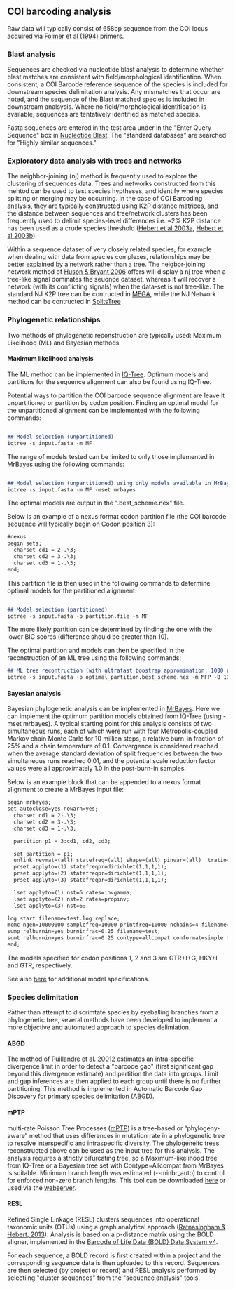 ## COI barcoding analysis

Raw data will typically consist of 658bp sequence from the COI locus acquired via [Folmer et al (1994)](https://pubmed.ncbi.nlm.nih.gov/7881515) primers. 

### Blast analysis

Sequences are checked via nucleotide blast analysis to determine whether blast matches are consistent with field/morphological identification. When consistent, a COI Barcode reference sequence of the species is included for downstream species delimitation analysis. Any mismatches that occur are noted, and the sequence of the Blast matched species is included in downstream analsysis. Where no field/morphological identification is available, sequences are tentatively identified as matched species. 

Fasta sequences are entered in the test area under in the "Enter Query Sequence" box in [Nucleotide Blast](https://blast.ncbi.nlm.nih.gov/Blast.cgi?PROGRAM=blastn&PAGE_TYPE=BlastSearch&BLAST_SPEC=&LINK_LOC=blasttab&LAST_PAGE=blastn). The "standard databases" are searched for "Highly similar sequences."

### Exploratory data analysis with trees and networks
The neighbor-joining (nj) method is frequently used to explore the clustering of sequences data. Trees and networks constructed from this mehtod can be used to test species hyptheses, and identify where species splitting or merging may be occurring. In the case of COI Barcoding analysis, they are typically constructed using K2P distance matrices, and the distance between sequences and tree/network clusters has been frequently used to delimit species-level differences i.e. ~2% K2P distance has been used as a crude species threshold ([Hebert et al 2003a](https://royalsocietypublishing.org/doi/10.1098/rspb.2002.2218), [Hebert et al 2003b](https://royalsocietypublishing.org/doi/10.1098/rsbl.2003.0025)). 

Within a sequence dataset of very closely related species, for example when dealing with data from species complexes, relationships may be better explained by a network rather than a tree. The neigbor-joining network method of [Huson & Bryant 2006](https://academic.oup.com/mbe/article/23/2/254/1118872) offers will display a nj tree when a tree-like signal dominates the seuqnce dataset, whereas it will recover a network (with its conflicting signals) when the data-set is not tree-like. 
The standard NJ K2P tree can be contructed in [MEGA](https://academic.oup.com/bib/article/5/2/150/330185), while the NJ Network method can be contructed in [SplitsTree](https://uni-tuebingen.de/fakultaeten/mathematisch-naturwissenschaftliche-fakultaet/fachbereiche/informatik/lehrstuehle/algorithms-in-bioinformatics/software/splitstree/)

### Phylogenetic relationships
Two methods of phylogenetic reconstruction are typically used: Maximum Likelihood (ML) and Bayesian methods.
#### Maximum likelihood analysis
The ML method can be implemented in [IQ-Tree](http://www.iqtree.org/). Optimum models and partitions for the sequence alignment can also be found using IQ-Tree.    

Potential ways to partition the COI barcode sequence alignment are leave it unpartitioned or partition by codon position. Finding an optimal model for the unpartitioned alignment can be implemented with the following commands:
 

```markdown

## Model selection (unpartitioned)
iqtree -s input.fasta -m MF

```
The range of models tested can be limited to only those implemented in MrBayes using the following commands:
```markdown

## Model selection (unpartitioned) using only models available in MrBayes
iqtree -s input.fasta -m MF -mset mrbayes

```
The optimal models are output in the ".best_scheme.nex" file.

Below is an example of a nexus format codon partition file (the COI barcode sequence will typically begin on Codon position 3):

```markdown
#nexus
begin sets;
  charset cd1 = 2-.\3;
  charset cd2 = 3-.\3;
  charset cd3 = 1-.\3;
end;

```
This partition file is then used in the following commands to determine optimal models for the partitioned alignment:
```markdown

## Model selection (partitioned)
iqtree -s input.fasta -p partition.file -m MF

```
The more likely partition can be determined by finding the one with the lower BIC scores (difference should be greater than 10). 

The optimal partition and models can then be specified in the reconstruction of an ML tree using the following commands:

```markdown
## ML tree recontruction (with ultrafast boostrap appromimation; 1000 reps) with optimal models (from optimal partition) specified in "optimal_partition.best_scheme.nex".
iqtree -s input.fasta -p optimal_partition.best_scheme.nex -m MFP -B 1000

```

#### Bayesian analysis
Bayesian phylogenetic analysis can be implemented in [MrBayes](http://nbisweden.github.io/MrBayes). Here we can implement the optimum partition models obtained from IQ-Tree (using -mset mrbayes). A typical starting point for this analysis consists of two simultaneous runs, each of which were run with four Metropolis-coupled Markov chain Monte Carlo for 10 million steps, a relative burn-in fraction of 25% and a chain temperature of 0.1. Convergence is considered reached when the average standard deviation of split frequencies between the two simultaneous runs reached 0.01, and the potential scale reduction factor values were all approximately 1.0 in the post-burn-in samples. 

Below is an example block that can be appended to a nexus format alignment to create a MrBayes input file:
```markdown
begin mrbayes;
set autoclose=yes nowarn=yes;
  charset cd1 = 2-.\3;
  charset cd2 = 3-.\3;
  charset cd3 = 1-.\3;

  partition p1 = 3:cd1, cd2, cd3;

  set partition = p1;
  unlink revmat=(all) statefreq=(all) shape=(all) pinvar=(all)  tratio=(all);
  prset applyto=(1) statefreqpr=dirichlet(1,1,1,1);
  prset applyto=(2) statefreqpr=dirichlet(1,1,1,1);
  prset applyto=(3) statefreqpr=dirichlet(1,1,1,1);

  lset applyto=(1) nst=6 rates=invgamma; 
  lset applyto=(2) nst=2 rates=propinv; 
  lset applyto=(3) nst=6; 

log start filename=test.log replace;
mcmc ngen=10000000 samplefreq=10000 printfreq=10000 nchains=4 filename=test temp=0.10;
sump relburnin=yes burninfrac=0.25 filename=test;
sumt relburnin=yes burninfrac=0.25 contype=allcompat conformat=simple filename=test;
end;
```
The models specified for codon positions 1, 2 and 3 are GTR+I+G, HKY+I and GTR, respectively.

See also [here](https://gist.github.com/brantfaircloth/895282) for additional model specifications.

### Species delimitation 
Rather than attempt to discrimtate species by eyeballing branches from a phylogenetic tree, several methods have been developed to implement a more objective and automated approach to species delimiation.
#### ABGD
The method of [Puillandre et al. 20012](https://onlinelibrary.wiley.com/doi/abs/10.1111/j.1365-294X.2011.05239.x) estimates an intra-specific divergence limit in order to detect a "barcode gap" (first significant gap beyond this divergence estimate) and partition the data into groups. Limit and gap inferences are then applied to each group until there is no further partitioning. This method is implemented in Automatic Barcode Gap Discovery for primary species delimitation ([ABGD](https://bioinfo.mnhn.fr/abi/public/abgd/abgdweb.html)).

#### mPTP
multi-rate Poisson Tree Processes ([mPTP](https://academic.oup.com/bioinformatics/article/33/11/1630/2929345)) is a tree-based or “phylogeny-aware” method that uses differences in mutation rate in a phylogenetic tree to resolve interspecific and intraspecific diversity. The phylogeneitc trees reconstructed above can be used as the input tree for this analysis. The analysis requires a strictly bifurcating tree, so a Maximum-likelihood tree from IQ-Tree or a Bayesian tree set with Contype=Allcompat from MrBayes is suitable. Minimum branch length was estimated (--minbr_auto) to control for enforced non-zero branch lengths. This tool can be downloaded [here](https://mptp.h-its.org) or used via the [webserver](https://mptp.h-its.org).

#### RESL
Refined Single Linkage (RESL) clusters sequences into operational taxonomic units (OTUs) using a graph analytical approach ([Ratnasingham & Hebert, 2013](https://journals.plos.org/plosone/article?id=10.1371/journal.pone.0066213)). Analysis is based on a p-distance matrix using the BOLD aligner, implemented in the [Barcode of Life Data (BOLD) Data System v4](http://www.boldsystems.org).

For each sequence, a BOLD record is first created within a project and the corresponding sequence data is then uploaded to this record. Sequences are then selected (by project or record) and RESL analysis performed by selectiing "cluster sequences" from the "sequence analysis" tools. 
